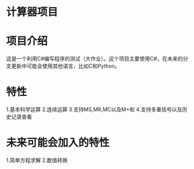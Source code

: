 # 计算器项目
# 项目介绍
这是一个利用C#编写程序的测试（大作业）。这个项目主要使用C#，在未来的分支更新中可能会使用其他语言，比如C和Python。
# 特性
 1.基本科学运算
 2.连续运算
 3.支持MS,MR,MC以及M+和
 4.支持多重括号以及历史记录查看
# 未来可能会加入的特性
 1.简单方程求解
 2.数值转换